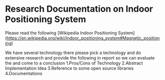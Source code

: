 # Research Documentation on Indoor Positioning System
Please read the following [Wikipedia Indoor Positioning System] (https://en.wikipedia.org/wiki/Indoor_positioning_system#Magnetic_positioning)

We have several technology there please pick a technology and do extensive research and provide the following in report so we can evaluate the and come to a conclusion
1.Pros/Cons of Technology
2.Abstract Implementation Idea
3.Reference to some open source libraries
4.Documentations

